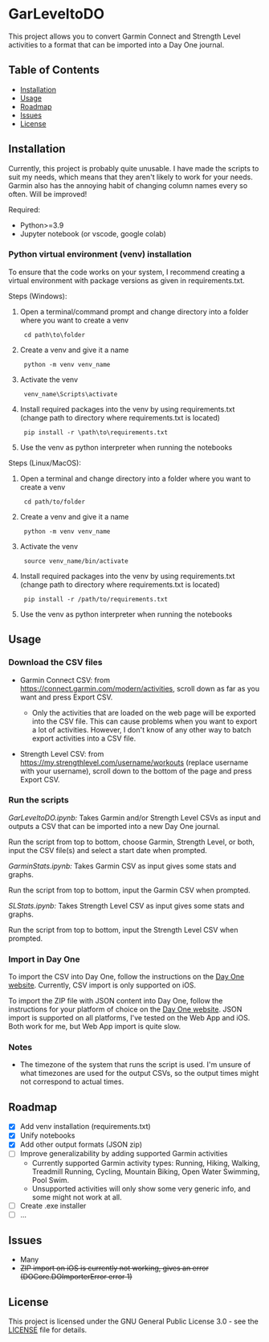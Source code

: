 # GarLeveltoDO

This project allows you to convert Garmin Connect and Strength Level activities to a format that can be imported into a Day One journal.

## Table of Contents

- [Installation](#installation)
- [Usage](#usage)
- [Roadmap](#roadmap)
- [Issues](#issues)
- [License](#license)

## Installation

Currently, this project is probably quite unusable. I have made the scripts to suit my needs, which means that they aren't likely to work for your needs. Garmin also has the annoying habit of changing column names every so often. Will be improved!

Required:

- Python>=3.9
- Jupyter notebook (or vscode, google colab)

### Python virtual environment (venv) installation

To ensure that the code works on your system, I recommend creating a virtual environment with package versions as given in requirements.txt.

Steps (Windows):

1. Open a terminal/command prompt and change directory into a folder where you want to create a venv

        cd path\to\folder

2. Create a venv and give it a name

        python -m venv venv_name

3. Activate the venv

        venv_name\Scripts\activate

4. Install required packages into the venv by using requirements.txt (change path to directory where requirements.txt is located)

        pip install -r \path\to\requirements.txt

5. Use the venv as python interpreter when running the notebooks

Steps (Linux/MacOS):

1. Open a terminal and change directory into a folder where you want to create a venv

        cd path/to/folder

2. Create a venv and give it a name

        python -m venv venv_name

3. Activate the venv

        source venv_name/bin/activate

4. Install required packages into the venv by using requirements.txt (change path to directory where requirements.txt is located)

        pip install -r /path/to/requirements.txt

5. Use the venv as python interpreter when running the notebooks

## Usage

### Download the CSV files

- Garmin Connect CSV: from https://connect.garmin.com/modern/activities, scroll down as far as you want and press Export CSV.
        
  - Only the activities that are loaded on the web page will be exported into the CSV file. This can cause problems when you want to export a lot of activities. However, I don't know of any other way to batch export activities into a CSV file.

- Strength Level CSV: from https://my.strengthlevel.com/username/workouts (replace username with your username), scroll down to the bottom of the page and press Export CSV.

### Run the scripts

*GarLeveltoDO.ipynb:*
Takes Garmin and/or Strength Level CSVs as input and outputs a CSV that can be imported into a new Day One journal.

Run the script from top to bottom, choose Garmin, Strength Level, or both, input the CSV file(s) and select a start date when prompted. 

*GarminStats.ipynb:*
Takes Garmin CSV as input gives some stats and graphs.

Run the script from top to bottom, input the Garmin CSV when prompted. 

*SLStats.ipynb:*
Takes Strength Level CSV as input gives some stats and graphs.

Run the script from top to bottom, input the Strength Level CSV when prompted. 

### Import in Day One
To import the CSV into Day One, follow the instructions on the [Day One website](https://dayoneapp.com/guides/settings/importing-data-to-day-one/). Currently, CSV import is only supported on iOS. 

To import the ZIP file with JSON content into Day One, follow the instructions for your platform of choice on the [Day One website](https://dayoneapp.com/guides/settings/importing-data-to-day-one/). JSON import is supported on all platforms, I've tested on the Web App and iOS. Both work for me, but Web App import is quite slow.

### Notes
- The timezone of the system that runs the script is used. I'm unsure of what timezones are used for the output CSVs, so the output times might not correspond to actual times.

## Roadmap

- [x] Add venv installation (requirements.txt)
- [x] Unify notebooks
- [x] Add other output formats (JSON zip)
- [ ] Improve generalizability by adding supported Garmin activities
  - Currently supported Garmin activity types: Running, Hiking, Walking, Treadmill Running, Cycling, Mountain Biking, Open Water Swimming, Pool Swim.
  - Unsupported activities will only show some very generic info, and some might not work at all.
- [ ] Create .exe installer
- [ ] ...

## Issues
- Many
- ~~ZIP import on iOS is currently not working, gives an error (DOCore.DOImporterError error 1)~~

## License

This project is licensed under the GNU General Public License 3.0 - see the [LICENSE](LICENSE) file for details.

